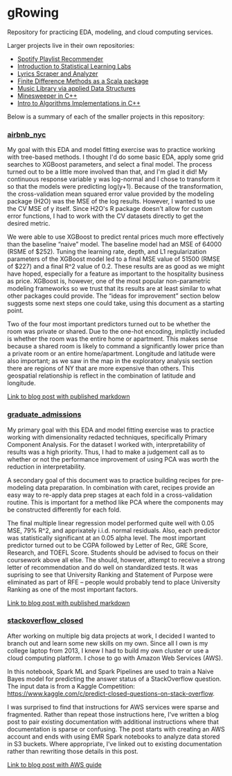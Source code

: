 # gRowing

Repository for practicing EDA, modeling, and cloud computing services. 

Larger projects live in their own repositories:
* [Spotify Playlist Recommender](https://github.com/ZackBarry/infinitePlaylists)
* [Introduction to Statistical Learning Labs](https://github.com/ZackBarry/Introduction_to_Statistical_Learning)
* [Lyrics Scraper and Analyzer](https://github.com/ZackBarry/LyricsScraper_Genius)
* [Finite Difference Methods as a Scala package](https://github.com/ZackBarry/FiniteDifferences)
* [Music Library via applied Data Structures](https://github.com/ZackBarry/MusicPlayer_Frontend)
* [Minesweeper in C++](https://github.com/ZackBarry/Minesweeper_Cpp)
* [Intro to Algorithms Implementations in C++](https://github.com/ZackBarry/Intro_to_Algorithms)

Below is a summary of each of the smaller projects in this repository:

### [airbnb_nyc](https://github.com/ZackBarry/gRowing/tree/update-descriptions/airbnb_nyc)

My goal with this EDA and model fitting exercise was to practice working with tree-based methods. I thought I'd do some basic EDA, apply some grid searches to XGBoost parameters, and select a final model. The process turned out to be a little more involved than that, and I'm glad it did! My continuous response variable y was log-normal and I chose to transform it so that the models were predicting log(y+1). Because of the transformation, the cross-validation mean squared error value provided by the modeling package (H2O) was the MSE of the log results. However, I wanted to use the CV MSE of y itself. Since H2O's R package doesn't allow for custom error functions, I had to work with the CV datasets directly to get the desired metric.

We were able to use XGBoost to predict rental prices much more effectively than the baseline “naive” model. The baseline model had an MSE of 64000 (RSME of $252). Tuning the learning rate, depth, and L1 regularization parameters of the XGBoost model led to a final MSE value of 51500 (RMSE of $227) and a final R^2 value of 0.2. These results are as good as we might have hoped, especially for a feature as important to the hospitality business as price. XGBoost is, however, one of the most popular non-parametric modeling frameworks so we trust that its results are at least similar to what other packages could provide. The “ideas for improvement” section below suggests some next steps one could take, using this document as a starting point.

Two of the four most important predictors turned out to be whether the room was private or shared. Due to the one-hot encoding, implictly included is whether the room was the entire home or apartment. This makes sense because a shared room is likely to command a significantly lower price than a private room or an entire home/apartment. Longitude and latitude were also important; as we saw in the map in the exploratory analysis section there are regions of NY that are more expensive than others. This geospatial relationship is reflect in the combination of latitude and longitude.

[Link to blog post with published markdown](https://zackbarry.github.io/blog/2020/airbnb-new-york-city-kaggle/)

### [graduate_admissions](https://github.com/ZackBarry/gRowing/tree/update-descriptions/graduate_admissions)

My primary goal with this EDA and model fitting exercise was to practice working with dimensionality redacted techniques, specifically Primary Component Analysis. For the dataset I worked with, interpretability of results was a high priority. Thus, I had to make a judgement call as to whether or not the performance improvement of using PCA was worth the reduction in interpretability.

A secondary goal of this document was to practice building recipes for pre-modeling data preparation. In combination with caret, recipes provide an easy way to re-apply data prep stages at each fold in a cross-validation routine. This is important for a method like PCA where the components may be constructed differently for each fold.

The final multiple linear regression model performed quite well with 0.05 MSE, 79% R^2, and apprixately i.i.d. normal residuals. Also, each predictor was statistically significant at an 0.05 alpha level. The most important predictor turned out to be CGPA followed by Letter of Rec, GRE Score, Research, and TOEFL Score. Students should be advised to focus on their coursework above all else. The should, however, attempt to receive a strong letter of recommendation and do well on standardized tests. It was suprising to see that University Ranking and Statement of Purpose were eliminated as part of RFE – people would probably tend to place University Ranking as one of the most important factors.

[Link to blog post with published markdown](https://zackbarry.github.io/blog/2020/graduate-admissions-kaggle/)

### [stackoverflow_closed](https://github.com/ZackBarry/gRowing/tree/master/stackoverflow_closed)

After working on multiple big data projects at work, I decided I wanted to branch out and learn some new skills on my own. Since all I own is my college laptop from 2013, I knew I had to build my own cluster or use a cloud computing platform. I chose to go with Amazon Web Services (AWS).

In this notebook, Spark ML and Spark Pipelines are used to train a Naive Bayes model for predicting the answer status of a StackOverflow question.  The input data is from a Kaggle Competition: https://www.kaggle.com/c/predict-closed-questions-on-stack-overflow.  

I was surprised to find that instructions for AWS services were sparse and fragmented. Rather than repeat those instructions here, I've written a blog post to pair existing documentation with additional instructions where that documentation is sparse or confusing. The post starts with creating an AWS account and ends with using EMR Spark notebooks to analyze data stored in S3 buckets. Where appropriate, I’ve linked out to existing documentation rather than rewriting those details in this post.

[Link to blog post with AWS guide](https://zackbarry.github.io/blog/2020/aws-startup/)
